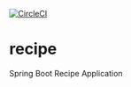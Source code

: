 [![CircleCI](https://circleci.com/gh/onnamani/recipe/tree/main.svg?style=svg)](https://circleci.com/gh/onnamani/recipe/tree/main)

# recipe
Spring Boot Recipe Application
